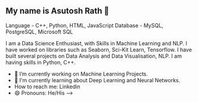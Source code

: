
## My name is Asutosh Rath 👋


Language - C++, Python, HTML, JavaScript
Database - MySQL, PostgreSQL, Microsoft SQL

I am a Data Science Enthusiast, with Skills in Machine Learning and NLP. I have worked on libraries such as Seaborn, Sci-Kit Learn, Tensorflow. I have built several projects on Data Analysis and Data Visualisation, NLP. I am having skills in Python, C++. 

- 🔭 I’m currently working on Machine Learning Projects.
- 🌱 I'm currently learning about Deep Learning and Neural Networks.
-    How to reach me: Linkedin
- 😄 Pronouns: He/His
-->
